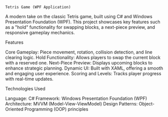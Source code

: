                                                                                                Tetris Game (WPF Application)

A modern take on the classic Tetris game, built using C# and Windows Presentation Foundation (WPF). This project showcases key features such as a "hold" functionality for swapping blocks, a next-piece preview, and responsive gameplay mechanics.

Features

Core Gameplay: Piece movement, rotation, collision detection, and line clearing logic.
Hold Functionality: Allows players to swap the current block with a reserved one.
Next-Piece Preview: Displays upcoming blocks to enhance strategic planning.
Dynamic UI: Built with XAML, offering a smooth and engaging user experience.
Scoring and Levels: Tracks player progress with real-time updates.

Technologies Used

Language: C#
Framework: Windows Presentation Foundation (WPF)
Architecture: MVVM (Model-View-ViewModel)
Design Patterns: Object-Oriented Programming (OOP) principles
